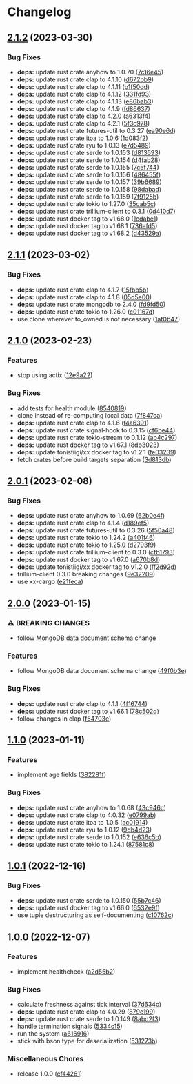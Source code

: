 # Changelog

## [2.1.2](https://github.com/cailloumajor/mongodb-scraper/compare/v2.1.1...v2.1.2) (2023-03-30)


### Bug Fixes

* **deps:** update rust crate anyhow to 1.0.70 ([7c16e45](https://github.com/cailloumajor/mongodb-scraper/commit/7c16e4574407da3e5f2cea092b16f90335de6fd8))
* **deps:** update rust crate clap to 4.1.10 ([d672bb9](https://github.com/cailloumajor/mongodb-scraper/commit/d672bb9e4d91d695753cb54d76a4aab47e3e8f3e))
* **deps:** update rust crate clap to 4.1.11 ([b1f50dd](https://github.com/cailloumajor/mongodb-scraper/commit/b1f50dd7b6094f2c9367c57738ab31ed49dff94b))
* **deps:** update rust crate clap to 4.1.12 ([331fd93](https://github.com/cailloumajor/mongodb-scraper/commit/331fd930f86e47d7eeb0ebcb31f220a0240ca06c))
* **deps:** update rust crate clap to 4.1.13 ([e86bab3](https://github.com/cailloumajor/mongodb-scraper/commit/e86bab369589443a509f48310be67b6cfe084d47))
* **deps:** update rust crate clap to 4.1.9 ([fd86637](https://github.com/cailloumajor/mongodb-scraper/commit/fd86637f29ecc2b3d304e652b192d13f2f77d8fe))
* **deps:** update rust crate clap to 4.2.0 ([a6313f4](https://github.com/cailloumajor/mongodb-scraper/commit/a6313f4977e674d1a0afca80fab988fe6b3e969c))
* **deps:** update rust crate clap to 4.2.1 ([5f3c978](https://github.com/cailloumajor/mongodb-scraper/commit/5f3c97873926d03ae03af48864262590e715e1ea))
* **deps:** update rust crate futures-util to 0.3.27 ([ea90e6d](https://github.com/cailloumajor/mongodb-scraper/commit/ea90e6d0b42fc9a3a124c9a15c043cf56274ed72))
* **deps:** update rust crate itoa to 1.0.6 ([1d083f2](https://github.com/cailloumajor/mongodb-scraper/commit/1d083f2d967e8c19e70fdb8e4d87d73edecc8be5))
* **deps:** update rust crate ryu to 1.0.13 ([e7d5489](https://github.com/cailloumajor/mongodb-scraper/commit/e7d5489a3469d24d18a41dcde889f7a5c4919eee))
* **deps:** update rust crate serde to 1.0.153 ([d813593](https://github.com/cailloumajor/mongodb-scraper/commit/d81359383e807cf039036be7d4c2f5dd78cef7a5))
* **deps:** update rust crate serde to 1.0.154 ([d4fab28](https://github.com/cailloumajor/mongodb-scraper/commit/d4fab281546eb8e97fc3f9e69f9f1715c96d6ba9))
* **deps:** update rust crate serde to 1.0.155 ([7c5f744](https://github.com/cailloumajor/mongodb-scraper/commit/7c5f74401f4c013e9f34a8e00e8e033f1ed188a1))
* **deps:** update rust crate serde to 1.0.156 ([486455f](https://github.com/cailloumajor/mongodb-scraper/commit/486455f392808751a5907297d520eb0bd2a648fa))
* **deps:** update rust crate serde to 1.0.157 ([39b6689](https://github.com/cailloumajor/mongodb-scraper/commit/39b6689d5bddce944b195f1113032516dc6ddb80))
* **deps:** update rust crate serde to 1.0.158 ([98dabad](https://github.com/cailloumajor/mongodb-scraper/commit/98dabad0ffee64884e451734e0ab9964d78d6c4d))
* **deps:** update rust crate serde to 1.0.159 ([7f9125b](https://github.com/cailloumajor/mongodb-scraper/commit/7f9125b9039e179ea503740b4ef8fbc23b843f4d))
* **deps:** update rust crate tokio to 1.27.0 ([35cab5c](https://github.com/cailloumajor/mongodb-scraper/commit/35cab5c6c674262a63aa54f92b5878cd3a1a4513))
* **deps:** update rust crate trillium-client to 0.3.1 ([0d410d7](https://github.com/cailloumajor/mongodb-scraper/commit/0d410d7d63c16b89990e44700ecabe6b585411db))
* **deps:** update rust docker tag to v1.68.0 ([1cdabe1](https://github.com/cailloumajor/mongodb-scraper/commit/1cdabe1c27d64d4f256607fd92ec28576790b45b))
* **deps:** update rust docker tag to v1.68.1 ([736afd5](https://github.com/cailloumajor/mongodb-scraper/commit/736afd5f29d87a1efbe604ccfbe3caf51610bb5c))
* **deps:** update rust docker tag to v1.68.2 ([d43529a](https://github.com/cailloumajor/mongodb-scraper/commit/d43529a1f7e6dcffce1e1ebde97bc3021f11559c))

## [2.1.1](https://github.com/cailloumajor/mongodb-scraper/compare/v2.1.0...v2.1.1) (2023-03-02)


### Bug Fixes

* **deps:** update rust crate clap to 4.1.7 ([15fbb5b](https://github.com/cailloumajor/mongodb-scraper/commit/15fbb5b3eec30c271ffc1b9a810c41d9b4a50d95))
* **deps:** update rust crate clap to 4.1.8 ([05d5e00](https://github.com/cailloumajor/mongodb-scraper/commit/05d5e00b01e4b1a339a39104f851af14138251c2))
* **deps:** update rust crate mongodb to 2.4.0 ([fd9fd50](https://github.com/cailloumajor/mongodb-scraper/commit/fd9fd500e844cab91efdcacfe55ac22956335ddd))
* **deps:** update rust crate tokio to 1.26.0 ([c01167d](https://github.com/cailloumajor/mongodb-scraper/commit/c01167dec92f530d957d17f93bc21aada2706777))
* use clone wherever to_owned is not necessary ([1af0b47](https://github.com/cailloumajor/mongodb-scraper/commit/1af0b478d65d8d8e384495b093eca5f3b583b8a1))

## [2.1.0](https://github.com/cailloumajor/mongodb-scraper/compare/v2.0.1...v2.1.0) (2023-02-23)


### Features

* stop using actix ([12e9a22](https://github.com/cailloumajor/mongodb-scraper/commit/12e9a224701692c2bbca5419d12da4be9387bc98))


### Bug Fixes

* add tests for health module ([8540819](https://github.com/cailloumajor/mongodb-scraper/commit/8540819409c11d8c928f0479a7f6a95c312cebbc))
* clone instead of re-computing local data ([7f847ca](https://github.com/cailloumajor/mongodb-scraper/commit/7f847cad23fd912bae63c48f9bde57bd0b85fa7f))
* **deps:** update rust crate clap to 4.1.6 ([f4a6391](https://github.com/cailloumajor/mongodb-scraper/commit/f4a639176375975257013cef19e2e7eac11ba4e6))
* **deps:** update rust crate signal-hook to 0.3.15 ([cf6be44](https://github.com/cailloumajor/mongodb-scraper/commit/cf6be44ed9e3670d2b899375fc3fcee5876d6867))
* **deps:** update rust crate tokio-stream to 0.1.12 ([ab4c297](https://github.com/cailloumajor/mongodb-scraper/commit/ab4c2972c5d17d51a408f69a5cc1eadbf18ef1a9))
* **deps:** update rust docker tag to v1.67.1 ([8db3023](https://github.com/cailloumajor/mongodb-scraper/commit/8db302366959930cf827ea83607d0fce45c44b74))
* **deps:** update tonistiigi/xx docker tag to v1.2.1 ([fe03239](https://github.com/cailloumajor/mongodb-scraper/commit/fe03239fcc2494c236527933a67a223d10a65717))
* fetch crates before build targets separation ([3d813db](https://github.com/cailloumajor/mongodb-scraper/commit/3d813dba4a27cd5d2b997104d3923acb69d6965e))

## [2.0.1](https://github.com/cailloumajor/mongodb-scraper/compare/v2.0.0...v2.0.1) (2023-02-08)


### Bug Fixes

* **deps:** update rust crate anyhow to 1.0.69 ([62b0e4f](https://github.com/cailloumajor/mongodb-scraper/commit/62b0e4fb8b6b75903e22a621079647eb666757bb))
* **deps:** update rust crate clap to 4.1.4 ([d189ef5](https://github.com/cailloumajor/mongodb-scraper/commit/d189ef551a77cb817e32c067d08d4b63dd23887e))
* **deps:** update rust crate futures-util to 0.3.26 ([5f50a48](https://github.com/cailloumajor/mongodb-scraper/commit/5f50a48fbec71680260a22670a201311fff303ef))
* **deps:** update rust crate tokio to 1.24.2 ([a401f46](https://github.com/cailloumajor/mongodb-scraper/commit/a401f466cfe183cd4815fe44e0027ce0bb536196))
* **deps:** update rust crate tokio to 1.25.0 ([d2793f9](https://github.com/cailloumajor/mongodb-scraper/commit/d2793f9f1df0f70c71bc4020771edbb9e67dc901))
* **deps:** update rust crate trillium-client to 0.3.0 ([cfb1793](https://github.com/cailloumajor/mongodb-scraper/commit/cfb1793e2d32389386da269a245a77c570c2323f))
* **deps:** update rust docker tag to v1.67.0 ([a670b8d](https://github.com/cailloumajor/mongodb-scraper/commit/a670b8d8ed0205c44e0218dd74487ea42a3d7884))
* **deps:** update tonistiigi/xx docker tag to v1.2.0 ([ff2d92d](https://github.com/cailloumajor/mongodb-scraper/commit/ff2d92d64d51efaaf5d5ca44fb6a6e2d22f8b01b))
* trillium-client 0.3.0 breaking changes ([9e32209](https://github.com/cailloumajor/mongodb-scraper/commit/9e32209f4d177ed684ef230d994e016c883239f9))
* use xx-cargo ([e21feca](https://github.com/cailloumajor/mongodb-scraper/commit/e21feca4bd4aca75289b4ab8d381f888c1d3e3e0))

## [2.0.0](https://github.com/cailloumajor/mongodb-scraper/compare/v1.1.0...v2.0.0) (2023-01-15)


### ⚠ BREAKING CHANGES

* follow MongoDB data document schema change

### Features

* follow MongoDB data document schema change ([49f0b3e](https://github.com/cailloumajor/mongodb-scraper/commit/49f0b3efe28caf43ae139110f7cbf833d735ae05))


### Bug Fixes

* **deps:** update rust crate clap to 4.1.1 ([4f16744](https://github.com/cailloumajor/mongodb-scraper/commit/4f1674465c7c64189f6430781369f636453e8b29))
* **deps:** update rust docker tag to v1.66.1 ([78c502d](https://github.com/cailloumajor/mongodb-scraper/commit/78c502dd53a9c1e4415604f819e2526d9f030ef8))
* follow changes in clap ([f54703e](https://github.com/cailloumajor/mongodb-scraper/commit/f54703e01d6c6eae7208691efa18c09744b64f0d))

## [1.1.0](https://github.com/cailloumajor/mongodb-scraper/compare/v1.0.1...v1.1.0) (2023-01-11)


### Features

* implement age fields ([382281f](https://github.com/cailloumajor/mongodb-scraper/commit/382281f0af78217f6e608dc237b0adbc8ab7441b))


### Bug Fixes

* **deps:** update rust crate anyhow to 1.0.68 ([43c946c](https://github.com/cailloumajor/mongodb-scraper/commit/43c946c502006b4af3b5e29063d72cf12806c9ce))
* **deps:** update rust crate clap to 4.0.32 ([e0799ab](https://github.com/cailloumajor/mongodb-scraper/commit/e0799ab128ee0c3567b29e312b4570026943a657))
* **deps:** update rust crate itoa to 1.0.5 ([ac01914](https://github.com/cailloumajor/mongodb-scraper/commit/ac01914b45972db55d55462813183a8620978a58))
* **deps:** update rust crate ryu to 1.0.12 ([9db4d23](https://github.com/cailloumajor/mongodb-scraper/commit/9db4d23a9f6f036b92b35b6ca050fabf6043f3c1))
* **deps:** update rust crate serde to 1.0.152 ([e636c5b](https://github.com/cailloumajor/mongodb-scraper/commit/e636c5b5a891384bbd3e47c0cad7229494519873))
* **deps:** update rust crate tokio to 1.24.1 ([87581c8](https://github.com/cailloumajor/mongodb-scraper/commit/87581c8a1829979b81e58f1a09a5fdd9a881c98f))

## [1.0.1](https://github.com/cailloumajor/mongodb-scraper/compare/v1.0.0...v1.0.1) (2022-12-16)


### Bug Fixes

* **deps:** update rust crate serde to 1.0.150 ([55b7c46](https://github.com/cailloumajor/mongodb-scraper/commit/55b7c463c33cf2b74c40de79ac8621514ee9615e))
* **deps:** update rust docker tag to v1.66.0 ([6532e9f](https://github.com/cailloumajor/mongodb-scraper/commit/6532e9f7d51f52dbfffe7c17b8de3dce41e98460))
* use tuple destructuring as self-documenting ([c10762c](https://github.com/cailloumajor/mongodb-scraper/commit/c10762c48a11a6c9cb764cf6aa82a4d36382f244))

## 1.0.0 (2022-12-07)


### Features

* implement healthcheck ([a2d55b2](https://github.com/cailloumajor/mongodb-scraper/commit/a2d55b27fe6383b6d6f522e8a7d9f5c50006119d))


### Bug Fixes

* calculate freshness against tick interval ([37d634c](https://github.com/cailloumajor/mongodb-scraper/commit/37d634cad8988b20788a469f5c635022e3f52513))
* **deps:** update rust crate clap to 4.0.29 ([879c199](https://github.com/cailloumajor/mongodb-scraper/commit/879c1999ad89fa8b7541119111267a79ccf47780))
* **deps:** update rust crate serde to 1.0.149 ([8abd2f3](https://github.com/cailloumajor/mongodb-scraper/commit/8abd2f3c71778987515d0df30e63ea8ce1aabe30))
* handle termination signals ([5334c15](https://github.com/cailloumajor/mongodb-scraper/commit/5334c15ccfd4a6e689853d6754d6208716bcc8ef))
* run the system ([a616916](https://github.com/cailloumajor/mongodb-scraper/commit/a6169163f85a067a304a96a6f8decc5ea874765e))
* stick with bson type for deserialization ([531273b](https://github.com/cailloumajor/mongodb-scraper/commit/531273b25f5606b55eeb9bec7ee963ce277adb7f))


### Miscellaneous Chores

* release 1.0.0 ([cf44261](https://github.com/cailloumajor/mongodb-scraper/commit/cf442618e9a13fd368429df910b3ec3a7d2c6a3e))
